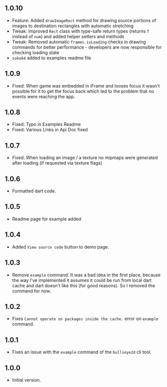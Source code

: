 ## 1.0.10

- Feature: Added `drawImageRect` method for drawing source portions of images to destination rectangles with automatic stretching
- Tweak: Improved `Rect` class with type-safe return types (returns `T` instead of `num`) and added helper setters and methods
- Tweak: Removed automatic `frames.isLoading` checks in drawing commands for better performance - developers are now responsible for checking loading state
- `soko64` added to examples readme file

## 1.0.9

- Fixed: When game was embedded in iFrame and looses focus it wasn't possible for it to get the focus back which led to the problem that no events were reaching the app.

## 1.0.8

- Fixed: Typo in Examples Readme
- Fixed: Various Links in Api Doc fixed

## 1.0.7

- Fixed: When loading an image / a texture no mipmaps were generated after loading (if requested via texture flags)

## 1.0.6

- Formatted dart code. 

## 1.0.5

- Readme page for example added

## 1.0.4

- Added `View source code` button to demo page.

## 1.0.3

- Remove `example` command. It was a bad idea in the first place, because the way I've implemented it assumes it could be run from local dart cache and dart doesn't like this (for good reasons). So I removed the command for now.

## 1.0.2

- Fixes `Cannot operate on packages inside the cache.` error on `example` command.

## 1.0.1

- Fixes an issue with the `example` command of the `bullseye2d` cli tool.

## 1.0.0

- Initial version.
